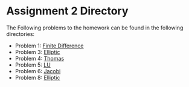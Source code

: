 # Assignment 2 Directory

The Following problems to the homework can be found in the following directories:

* Problem 1: [Finite Difference](https://github.com/Sailanarmo/Math5620/tree/master/Assign2/FiniteDiffi)
* Problem 3: [Elliptic](https://github.com/Sailanarmo/Math5620/tree/master/Assign2/Eliptic)
* Problem 4: [Thomas](https://github.com/Sailanarmo/Math5620/tree/master/Assign2/Thomas)
* Problem 5: [LU](https://github.com/Sailanarmo/Math5620/tree/master/Assign2/LU)
* Problem 6: [Jacobi](https://github.com/Sailanarmo/Math5620/tree/master/Assign2/Jacobi)
* Problem 8: [Elliptic](https://github.com/Sailanarmo/Math5620/tree/master/Assign2/Eliptic)
